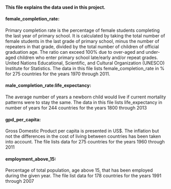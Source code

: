 <h4> This file explains the data used in this project. </h4>

<h4>female_completion_rate:</h4>
    Primary completion rate is the percentage of female students completing the last year of primary school. It is calculated by taking the     total number of female students in the last grade of primary school, minus the number of repeaters in that grade, divided by the total     number of children of official graduation age. The ratio can exceed 100% due to over-aged and under-aged children who enter primary         school late/early and/or repeat grades. United Nations Educational, Scientific, and Cultural Organization (UNESCO) Institute for           Statistics.    
    The data in this file lists female_completion_rate in % for 275 countries for the years 1970 through 2011.

<h4>male_completion_rate:</h4?
    Same as female_completion_rate, but for male students.
    The data in this file lists male_completion_rate in % for 275 countries for the years 1970 through 2011.

<h4>life_expectancy:</h4>
    The average number of years a newborn child would live if current mortality patterns were to stay the same.
    The data in this file lists life_expectancy in number of years for 244 countries for the years 1800 through 2013

<h4>gpd_per_capita:</h4>
    Gross Domestic Product per capita is presented in US$. The inflation but not the differences in the cost of living between countries       has been taken into account.
    The file lists data for 275 countries for the years 1960 through 2011

<h4>employment_above_15:</h4>
    Percentage of total population, age above 15, that has been employed during the given year.
    The file list data for 178 countries for the years 1991 through 2007
